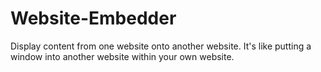 # Website-Embedder
Display content from one website onto another website. It's like putting a window into another website within your own website.

